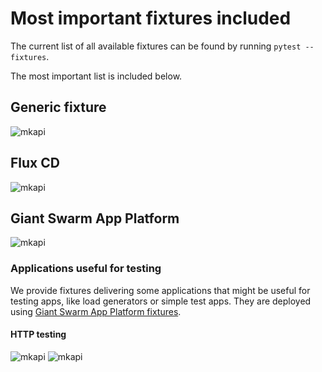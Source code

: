 # Most important fixtures included

The current list of all available fixtures can be found by running `pytest --fixtures`.

The most important list is included below.

## Generic fixture

![mkapi](pytest_helm_charts.k8s)

## Flux CD

![mkapi](pytest_helm_charts.flux)

## Giant Swarm App Platform

![mkapi](pytest_helm_charts.giantswarm_app_platform)

### Applications useful for testing

We provide fixtures delivering some applications that might be useful for testing
apps, like load generators or simple test apps. They are deployed using
[Giant Swarm App Platform fixtures](#giant-swarm-app-platform).

#### HTTP testing

![mkapi](pytest_helm_charts.giantswarm_app_platform.apps.http_testing.gatling_app_factory)
![mkapi](pytest_helm_charts.giantswarm_app_platform.apps.http_testing.stormforger_load_app_factory)

